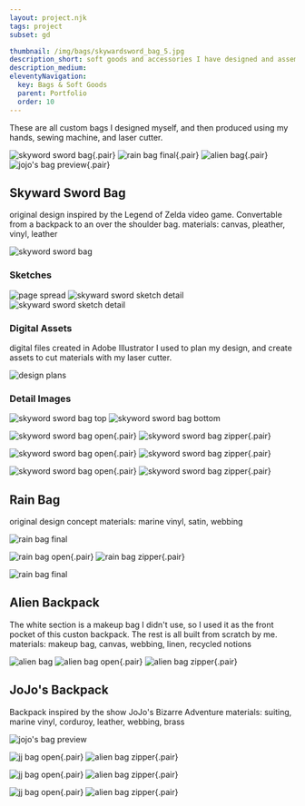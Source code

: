 ```yaml
---
layout: project.njk
tags: project
subset: gd

thumbnail: /img/bags/skywardsword_bag_5.jpg
description_short: soft goods and accessories I have designed and assembled
description_medium:
eleventyNavigation:
  key: Bags & Soft Goods
  parent: Portfolio
  order: 10
---
```


These are all custom bags I designed myself, and then produced using my hands, sewing machine, and laser cutter.

![skyword sword bag](/img/bags/skywardsword_bag_8.jpg){.pair} ![rain bag final](/img/bags/rain_bag_1.jpg){.pair}
![alien bag](/img/bags/upcycled_black_bag_4.jpg){.pair} ![jojo's bag preview](/img/bags/JJBABackpack1tall.jpg){.pair}

## Skyward Sword Bag

original design inspired by the Legend of Zelda video game. Convertable from a backpack to an over the shoulder bag.
materials: canvas, pleather, vinyl, leather

![skyword sword bag](/img/bags/skywardsword_bag_8.jpg)

### Sketches

![page spread](/img/bags/Skywardsword_bag_sketch_1.jpg)
![skyward sword sketch detail](/img/bags/Skywardsword_bag_sketch_2.jpg) ![skyward sword sketch detail](/img/bags/Skywardsword_bag_sketch_3.jpg)

### Digital Assets

digital files created in Adobe Illustrator I used to plan my design, and create assets to cut materials with my laser cutter.

![design plans](/img/bags/ss-plans.png)

### Detail Images

![skyword sword bag top](/img/bags/skywardsword_bag_1.jpg)
![skyword sword bag bottom](/img/bags/skywardsword_bag_2.jpg)

![skyword sword bag open](/img/bags/skywardsword_bag_3.jpg){.pair} ![skyword sword bag zipper](/img/bags/skywardsword_bag_4.jpg){.pair}

![skyword sword bag open](/img/bags/skywardsword_bag_5.jpg){.pair} ![skyword sword bag zipper](/img/bags/skywardsword_bag_6.jpg){.pair}

![skyword sword bag open](/img/bags/skywardsword_bag_7.jpg){.pair} ![skyword sword bag zipper](/img/bags/skywardsword_bag_9.jpg){.pair}

## Rain Bag

original design concept
materials: marine vinyl, satin, webbing

![rain bag final](/img/bags/rain_bag_1.jpg)

![rain bag open](/img/bags/rain_bag_2.jpg){.pair} ![rain bag zipper](/img/bags/rain_bag_3.jpg){.pair}

![rain bag final](/img/bags/rain_bag_4.jpg)

## Alien Backpack

The white section is a makeup bag I didn't use, so I used it as the front pocket of this custon backpack. The rest is all built from scratch by me.
materials: makeup bag, canvas, webbing, linen, recycled notions

![alien bag](/img/bags/upcycled_black_bag_4.jpg)
![alien bag open](/img/bags/upcycled_black_bag_1.jpg){.pair} ![alien bag zipper](/img/bags/upcycled_black_bag_2.jpg){.pair}

## JoJo's Backpack

Backpack inspired by the show JoJo's Bizarre Adventure
materials: suiting, marine vinyl, corduroy, leather, webbing, brass

![jojo's bag preview](/img/bags/JJBABackpack1.jpg)

![jj bag open](/img/bags/JJBABackpack2.jpg){.pair} ![alien bag zipper](/img/bags/JJBABackpack4.jpg){.pair}

![jj bag open](/img/bags/JJBABackpack5.jpg){.pair} ![alien bag zipper](/img/bags/JJBABackpack6.jpg){.pair}

![jj bag open](/img/bags/JJBABackpack8.jpg){.pair} ![alien bag zipper](/img/bags/JJBABackpack9.jpg){.pair}
